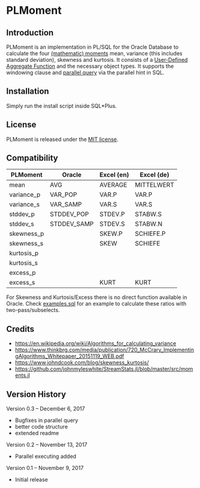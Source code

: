 # PLMoment

## Introduction
PLMoment is an implementation in PL/SQL for the Oracle Database to calculate the four [(mathematic) moments](https://en.wikipedia.org/wiki/Moment_(mathematics)) mean, variance (this includes standard deviation), skewness and kurtosis. It consists of a [User-Defined Aggregate Function](https://docs.oracle.com/database/122/ADOBJ/user-defined-aggregate-functions.htm#ADOBJ00607) and the necessary object types. It supports the windowing clause and [parallel query](https://docs.oracle.com/database/122/VLDBG/parallel-exec-intro.htm#VLDBG1377) via the parallel hint in SQL.

## Installation
Simply run the install script inside SQL*Plus.

## License
PLMoment is released under the [MIT license](https://github.com/teotiger/plutil/blob/master/license.txt).

## Compatibility
| PLMoment      | Oracle      | Excel (en)| Excel (de) |
| ------------- |-------------| ----------|------------|
| mean          | AVG         | AVERAGE   | MITTELWERT |
| variance_p    | VAR_POP     | VAR.P     | VAR.P      |
| variance_s    | VAR_SAMP    | VAR.S     | VAR.S      |
| stddev_p      | STDDEV_POP  | STDEV.P   | STABW.S    |
| stddev_s      | STDDEV_SAMP | STDEV.S   | STABW.N    |
| skewness_p    |             | SKEW.P    | SCHIEFE.P  |
| skewness_s    |             | SKEW      | SCHIEFE    |
| kurtosis_p    |             |           |            |
| kurtosis_s    |             |           |            |
| excess_p      |             |           |            |
| excess_s      |             | KURT      | KURT       |

For Skewness and Kurtosis/Excess there is no direct function available in Oracle. Check [examples.sql](https://github.com/teotiger/plmoment/blob/master/test/examples.sql) for an example to calculate these ratios with two-pass/subselects.

## Credits
- https://en.wikipedia.org/wiki/Algorithms_for_calculating_variance
- https://www.thinkbrg.com/media/publication/720_McCrary_ImplementingAlgorithms_Whitepaper_20151119_WEB.pdf
- https://www.johndcook.com/blog/skewness_kurtosis/
- https://github.com/johnmyleswhite/StreamStats.jl/blob/master/src/moments.jl

## Version History
Version 0.3 – December 6, 2017
* Bugfixes in parallel query
* better code structure
* extended readme

Version 0.2 – November 13, 2017
* Parallel executing added

Version 0.1 – November 9, 2017
* Initial release
